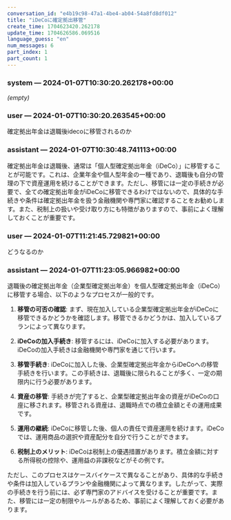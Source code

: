 ```yaml
---
conversation_id: "e4b19c98-47a1-4be4-ab04-54a8fd8df012"
title: "iDeCoに確定拠出移管"
create_time: 1704623420.262178
update_time: 1704626586.069516
language_guess: "en"
num_messages: 6
part_index: 1
part_count: 1
---
```


### system — 2024-01-07T10:30:20.262178+00:00

_(empty)_

### user — 2024-01-07T10:30:20.263545+00:00

確定拠出年金は退職後idecoに移管されるのか

### assistant — 2024-01-07T10:30:48.741113+00:00

確定拠出年金は退職後、通常は「個人型確定拠出年金（iDeCo）」に移管することが可能です。これは、企業年金や個人型年金の一種であり、退職後も自分の管理の下で資産運用を続けることができます。ただし、移管には一定の手続きが必要で、全ての確定拠出年金がiDeCoに移管できるわけではないので、具体的な手続きや条件は確定拠出年金を扱う金融機関や専門家に確認することをお勧めします。また、税制上の扱いや受け取り方にも特徴がありますので、事前によく理解しておくことが重要です。

### user — 2024-01-07T11:21:45.729821+00:00

どうなるのか

### assistant — 2024-01-07T11:23:05.966982+00:00

退職後の確定拠出年金（企業型確定拠出年金）を個人型確定拠出年金（iDeCo）に移管する場合、以下のようなプロセスが一般的です。

1. **移管の可否の確認**: まず、現在加入している企業型確定拠出年金がiDeCoに移管できるかどうかを確認します。移管できるかどうかは、加入しているプランによって異なります。

2. **iDeCoの加入手続き**: 移管するには、iDeCoに加入する必要があります。iDeCoの加入手続きは金融機関や専門家を通じて行います。

3. **移管手続き**: iDeCoに加入した後、企業型確定拠出年金からiDeCoへの移管手続きを行います。この手続きは、退職後に限られることが多く、一定の期限内に行う必要があります。

4. **資産の移管**: 手続きが完了すると、企業型確定拠出年金の資産がiDeCoの口座に移されます。移管される資産は、退職時点での積立金額とその運用成果です。

5. **運用の継続**: iDeCoに移管した後、個人の責任で資産運用を続けます。iDeCoでは、運用商品の選択や資産配分を自分で行うことができます。

6. **税制上のメリット**: iDeCoは税制上の優遇措置があります。積立金額に対する所得税の控除や、運用益の非課税などがその例です。

ただし、このプロセスはケースバイケースで異なることがあり、具体的な手続きや条件は加入しているプランや金融機関によって異なります。したがって、実際の手続きを行う前には、必ず専門家のアドバイスを受けることが重要です。また、移管には一定の制限やルールがあるため、事前によく理解しておく必要があります。
